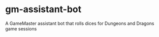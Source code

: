 # gm-assistant-bot
A GameMaster assistant bot that rolls dices for Dungeons and Dragons game sessions
